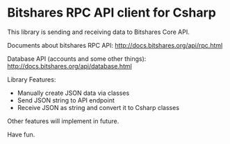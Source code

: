 ﻿# Bitshares RPC API client for Csharp

This library is sending and receiving data to Bitshares Core API.

Documents about bitshares RPC API: http://docs.bitshares.org/api/rpc.html

Database API (accounts and some other things): http://docs.bitshares.org/api/database.html

Library Features:
- Manually create JSON data via classes
- Send JSON string to API endpoint
- Receive JSON as string and convert it to Csharp classes

Other features will implement in future. 

Have fun.
